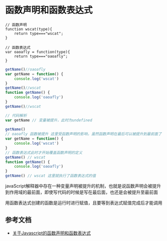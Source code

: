 # 函数声明和函数表达式
````
// 函数声明
function wscat(type){
    return type==="wscat";
}

// 函数表达式
var oaoafly = function(type){
    return type==="oaoafly";
}

````

```js
getName()//oaoafly
var getName = function() {
    console.log('wscat')
}
getName()//wscat
function getName() {
    console.log('oaoafly')
}
getName()//wscat
````

```js
// 代码解析
var getName // 变量被提升，此时为undefined
                
getName()
// oaoafly 函数被提升 这里受函数声明的影响，虽然函数声明在最后可以被提升到最前面了
var getName = function() {
    console.log('wscat')
}
// 函数表达式此时才开始覆盖函数声明的定义
getName() // wscat
function getName() {
    console.log('oaoafly')
}
getName() // wscat 这里就执行了函数表达式的值
```

javaScript解释器中存在一种变量声明被提升的机制，也就是说函数声明会被提升到作用域的最前面，即使写代码的时候是写在最后面，也还是会被提升至最前面

用函数表达式创建的函数是运行时进行赋值，且要等到表达式赋值完成后才能调用


## 参考文档
* [关于Javascript的函数声明和函数表达式](https://github.com/Wscats/articles/issues/73)
